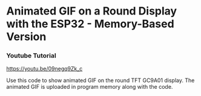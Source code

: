 # Animated GIF on a Round Display with the ESP32 - Memory-Based Version

### Youtube Tutorial
https://youtu.be/09negq9Zk_c

Use this code to show animated GIF on the round TFT GC9A01 display.
The animated GIF is uploaded in program memory along with the code.